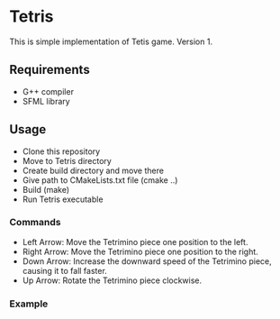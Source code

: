 # Tetris

This is simple implementation of Tetis game.
Version 1.

## Requirements

- G++ compiler
- SFML library

## Usage

- Clone this repository
- Move to Tetris directory
- Create build directory and move there
- Give path to CMakeLists.txt file (cmake ..)
- Build (make)
- Run Tetris executable

### Commands

- Left Arrow: Move the Tetrimino piece one position to the left.
- Right Arrow: Move the Tetrimino piece one position to the right.
- Down Arrow: Increase the downward speed of the Tetrimino piece, causing it to fall faster.
- Up Arrow: Rotate the Tetrimino piece clockwise.

### Example




